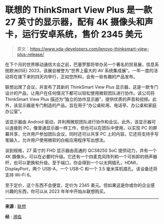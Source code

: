 # 联想的 ThinkSmart View Plus 是一款 27 英寸的显示器，配有 4K 摄像头和声卡，运行安卓系统，售价 2345 美元

> 原文：<https://www.xda-developers.com/lenovo-thinksmart-view-plus-release/>

在下个月的世界移动通信大会之前，巴塞罗那将举办另一个著名的贸易展，信息系统欧洲(ISE) 2023，该展会被誉为“世界上最大的 AV 系统集成展”。一年一度的活动将在接下来的四天内举行，正如您所料，会有一些有趣的产品发布。

联想出席了会议，并宣布了其新的 ThinkSmart View Plus 显示器，这是一款专门设计的产品，让用户在任何情况下都可以轻松使用微软团队进行协作。该公司将 ThinkSmart View Plus 描述为“独立的协作显示器”，提供优质的声音和视频。此外，该显示器是专门制造的产品，旨在用于“办公桌轮用、电话亭、办公桌和家庭办公室”。

该显示器由 Android 驱动，并利用微软团队进行协作和会议。此外，该显示器可以连接到 PC，像普通显示器一样工作，但也可以在团队中使用，以实现 PC 的屏幕共享，允许用户参加团队会议，同时还可以共享 PC 上的内容。它还将支持手写笔输入，允许用户使用微软的白板应用程序写出想法。

谈到规格，27 英寸的 FHD 显示器由高通的 QCS8250 SoC 提供动力，并有一个 4K 摄像头，可以在必要时升级。它还有一个四麦克风阵列和一个可拆卸的扬声器杆，也可以更换和升级。至于端口，你会得到一个以太网插孔，HDMI，DisplayPort，两个 USB-A，一个 USB-C 和一个 3.5 毫米耳机插孔。该设备还将支持 Wi-Fi 6。

至于定价，这个东西不会便宜，定价为 2345 美元。但如果这是你或你的企业感兴趣的东西，你可以从 2023 年年中开始从联想购买。

* * *

**来源** : [联想](https://news.lenovo.com/pressroom/press-releases/smart-collaboration-solutions-standalone-thinksmart-view-plus/)

**经** : [濒临](https://www.theverge.com/2023/1/31/23579346/lenovo-thinksmart-view-plus-monitor-price-release-date-specs-features)